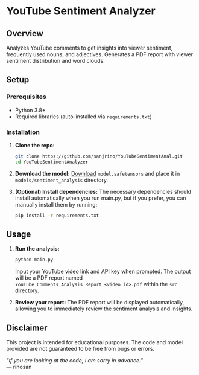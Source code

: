 # YouTube Sentiment Analyzer

## Overview
Analyzes YouTube comments to get insights into viewer sentiment, frequently used nouns, and adjectives. Generates a PDF report with viewer sentiment distribution and word clouds.

## Setup

### Prerequisites
- Python 3.8+
- Required libraries (auto-installed via `requirements.txt`)

### Installation
1. **Clone the repo:**
   ```bash
   git clone https://github.com/sanjrino/YouTubeSentimentAnal.git
   cd YouTubeSentimentAnalyzer
   ```
2. **Download the model:**
   [Download](https://drive.google.com/drive/folders/12vEgQzEx3cIuglwueAydBsIMoLbjlWvL?usp=sharing) `model.safetensors` and place it in `models/sentiment_analysis` directory.

3. **(Optional) Install dependencies:**
   The necessary dependencies should install automatically when you run main.py, but if you prefer, you can manually install them by running:
   ```bash
   pip install -r requirements.txt
   ```

## Usage
1. **Run the analysis:**
   ```bash
   python main.py
   ```
   Input your YouTube video link and API key when prompted. The output will be a PDF report named `YouTube_Comments_Analysis_Report_<video_id>.pdf` within the `src` directory.

2. **Review your report:**
   The PDF report will be displayed automatically, allowing you to immediately review the sentiment analysis and insights.

## Disclaimer
This project is intended for educational purposes. The code and model provided are not guaranteed to be free from bugs or errors.

*"If you are looking at the code, I am sorry in advance."*  
— rinosan
